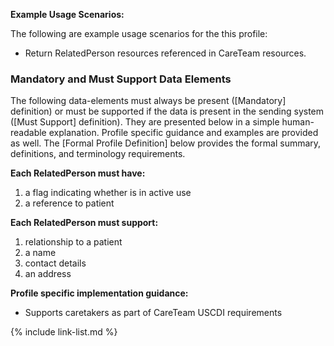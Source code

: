 
**Example Usage Scenarios:**

The following are example usage scenarios for the this profile:

-   Return RelatedPerson resources referenced in CareTeam resources.

### Mandatory and Must Support Data Elements


The following data-elements must always be present ([Mandatory] definition) or must be supported if the data is present in the sending system ([Must Support] definition). They are presented below in a simple human-readable explanation.  Profile specific guidance and examples are provided as well.  The [Formal Profile Definition] below provides the  formal summary, definitions, and  terminology requirements.

**Each RelatedPerson must have:**

1. a flag indicating whether is in active use
1. a reference to patient

**Each RelatedPerson must support:**

1.  relationship to a patient
2.  a name
3.  contact details
4.  an address

**Profile specific implementation guidance:**

* Supports caretakers as part of CareTeam USCDI requirements

{% include link-list.md %}
